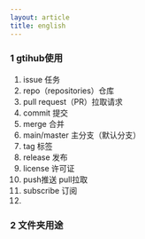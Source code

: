 ```yaml
---
layout: article
title: english
---
```


### 1 gtihub使用

1. issue 任务
2. repo（repositories）仓库
3. pull request（PR）拉取请求
4. commit 提交
5. merge 合并
6. main/master 主分支（默认分支）
7. tag 标签
8. release 发布
9. license 许可证
10. push推送 pull拉取
11. subscribe 订阅
12. 

### 2 文件夹用途

